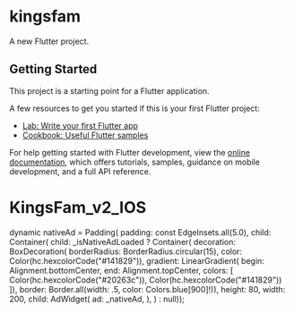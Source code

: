 # kingsfam

A new Flutter project.

## Getting Started

This project is a starting point for a Flutter application.

A few resources to get you started if this is your first Flutter project:

- [Lab: Write your first Flutter app](https://docs.flutter.dev/get-started/codelab)
- [Cookbook: Useful Flutter samples](https://docs.flutter.dev/cookbook)

For help getting started with Flutter development, view the
[online documentation](https://docs.flutter.dev/), which offers tutorials,
samples, guidance on mobile development, and a full API reference.
# KingsFam_v2_IOS



dynamic nativeAd = Padding(
        padding: const EdgeInsets.all(5.0),
        child: Container(
            child: _isNativeAdLoaded
                ? Container(
                    decoration: BoxDecoration(
                        borderRadius: BorderRadius.circular(15),
                        color: Color(hc.hexcolorCode("#141829")),
                        gradient: LinearGradient(
                            begin: Alignment.bottomCenter,
                            end: Alignment.topCenter,
                            colors: [
                              Color(hc.hexcolorCode("#20263c")),
                              Color(hc.hexcolorCode("#141829"))
                            ]),
                        border:
                            Border.all(width: .5, color: Colors.blue[900]!)),
                    height: 80,
                    width: 200,
                    child: AdWidget(
                      ad: _nativeAd,
                    ),
                  )
                : null));
